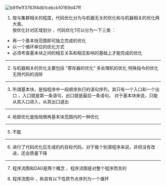 ![b91fe1f3763f4db1cebcb10169d47ff](https://user-images.githubusercontent.com/68007558/175776027-05c2752e-920f-4eb1-80cc-289e9df9b0eb.jpg)

1. 按与集群相关的程度，代码优化分为与机器无关的优化和与机器相关的优化两大类。   
按优化针对区域划分 ，代码优化1可以分为一下三类 ：

- 再一个基本快范围即可独立完成的优化
- 以一个循环单位的优化方式
- 必须考查基本块之间的相互关系和相互影响的基础上才能完成的优化

-----

2. 与机器相关的优化主要包括 “寄存器的优化” 多处理机的优化 特殊指令的优化 无用代码的消除  
-----

3. 所谓基本块，是指程序中一段顺序执行的语句序列，其只有一个入口和一个出口 ，入口就是第一条语句，出口就是最后一条语句。
对于基本块来说，只能从其入口进入，从其出口退出
----

4. 局部优化是指局限再基本块范围内的一种优化 


-----
5. 不能

----
6. 进行了代码优化后生成的的目标代码，对于极个别源程序来说，非但没有改进，还会质量下降

----
7. 程序流图和DAG是两个概念 ，程序流图是对整个程序而言的


8. 程序流图中 ，称具有以下性质节点序列为一个循环


